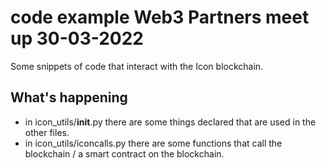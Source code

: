 # code example Web3 Partners meet up 30-03-2022

Some snippets of code that interact with the Icon blockchain.

## What's happening
- in icon_utils/__init__.py there are some things declared that are used in the other files.
- in icon_utils/iconcalls.py there are some functions that call the blockchain / a smart contract on the blockchain. 

